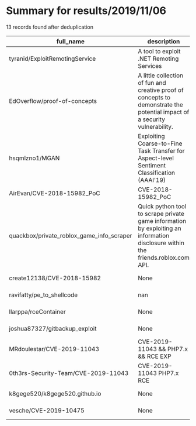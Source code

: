 
# Summary for results/2019/11/06
    
13 records found after deduplication

| full_name | description | html_url | matched_list | matched_count | pushed_at | size | stargazers_count | language | forks_count |
|-------------------------------------------|---------------------------------------------------------------------------------------------------------------------------------|--------------------------------------------------------------|-----------------------|-----------------|---------------------------|--------|--------------------|------------|---------------|
| tyranid/ExploitRemotingService | A tool to exploit .NET Remoting Services | https://github.com/tyranid/ExploitRemotingService | ['exploit'] | 1 | 2019-11-06 08:25:16+00:00 | 73 | 324 | C# | 107 |
| EdOverflow/proof-of-concepts | A little collection of fun and creative proof of concepts to demonstrate the potential impact of a security vulnerability. | https://github.com/EdOverflow/proof-of-concepts | ['vulnerability poc'] | 1 | 2019-11-06 11:45:49+00:00 | 17 | 149 | HTML | 44 |
| hsqmlzno1/MGAN | Exploiting Coarse-to-Fine Task Transfer for Aspect-level Sentiment Classification (AAAI'19) | https://github.com/hsqmlzno1/MGAN | ['exploit'] | 1 | 2019-11-06 17:18:42+00:00 | 13623 | 42 | | 12 |
| AirEvan/CVE-2018-15982_PoC | CVE-2018-15982_PoC | https://github.com/AirEvan/CVE-2018-15982_PoC | ['cve poc', 'cve-2'] | 2 | 2019-11-06 09:10:36+00:00 | 1211 | 14 | nan | 3 |
| quackbox/private_roblox_game_info_scraper | Quick python tool to scrape private game information by exploiting an information disclosure within the friends.roblox.com API. | https://github.com/quackbox/private_roblox_game_info_scraper | ['exploit'] | 1 | 2019-11-06 09:12:01+00:00 | 4 | 0 | Python | 0 |
| create12138/CVE-2018-15982 | None | https://github.com/create12138/CVE-2018-15982 | ['cve-2'] | 1 | 2019-11-06 09:08:04+00:00 | 0 | 0 | | 0 |
| ravifatty/pe_to_shellcode | nan | https://github.com/ravifatty/pe_to_shellcode | ['shellcode'] | 1 | 2019-11-06 09:28:11+00:00 | 68 | 0 | Assembly | 0 |
| llarppa/rceContainer | None | https://github.com/llarppa/rceContainer | ['rce'] | 1 | 2019-11-06 14:02:40+00:00 | 1 | 0 | Python | 0 |
| joshua87327/gitbackup_exploit | None | https://github.com/joshua87327/gitbackup_exploit | ['exploit'] | 1 | 2019-11-06 14:13:30+00:00 | 246 | 0 | | 0 |
| MRdoulestar/CVE-2019-11043 | CVE-2019-11043 && PHP7.x && RCE EXP | https://github.com/MRdoulestar/CVE-2019-11043 | ['cve-2', 'rce'] | 2 | 2019-11-06 15:24:52+00:00 | 4 | 2 | Python | 1 |
| 0th3rs-Security-Team/CVE-2019-11043 | CVE-2019-11043 PHP7.x RCE | https://github.com/0th3rs-Security-Team/CVE-2019-11043 | ['cve-2', 'rce'] | 2 | 2019-11-06 15:48:18+00:00 | 2 | 13 | Python | 2 |
| k8gege520/k8gege520.github.io | None | https://github.com/k8gege520/k8gege520.github.io | ['exploit'] | 1 | 2019-11-06 16:33:00+00:00 | 3 | 0 | HTML | 0 |
| vesche/CVE-2019-10475 | None | https://github.com/vesche/CVE-2019-10475 | ['cve-2'] | 1 | 2019-11-06 23:33:11+00:00 | 501 | 12 | Python | 3 |
